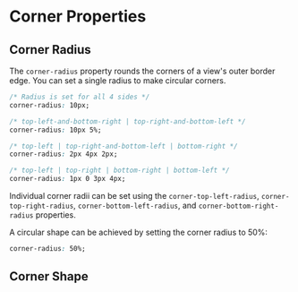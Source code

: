 # Corner Properties

## Corner Radius

The `corner-radius` property rounds the corners of a view's outer border edge. You can set a single radius to make circular corners.

```css
/* Radius is set for all 4 sides */
corner-radius: 10px;

/* top-left-and-bottom-right | top-right-and-bottom-left */
corner-radius: 10px 5%;

/* top-left | top-right-and-bottom-left | bottom-right */
corner-radius: 2px 4px 2px;

/* top-left | top-right | bottom-right | bottom-left */
corner-radius: 1px 0 3px 4px;
```

Individual corner radii can be set using the `corner-top-left-radius`, `corner-top-right-radius`, `corner-bottom-left-radius`, and `corner-bottom-right-radius` properties.

A circular shape can be achieved by setting the corner radius to 50%:

```css
corner-radius: 50%;
```

## Corner Shape

